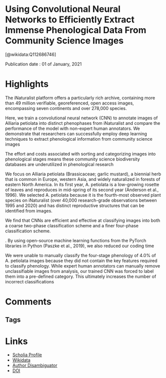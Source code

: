 
Using Convolutional Neural Networks to Efficiently Extract Immense Phenological Data From Community Science Images
==================================================================================================================
  
  [@wikidata:Q112686746]  
  
Publication date : 01 of January, 2021  

# Highlights

The iNaturalist platform offers a particularly rich archive, containing more than 49 million verifiable, georeferenced, open access images, encompassing seven continents and over 278,000 species. 

Here, we train a convolutional neural network (CNN) to annotate images of Alliaria petiolata into distinct phenophases from iNaturalist and compare the performance of the model with non-expert human annotators. We demonstrate that researchers can successfully employ deep learning techniques to extract phenological information from community science images


 The effort and costs associated with sorting and categorizing images into phenological stages means these community science biodiversity databases are underutilized in phenological research

We focus on Alliaria petiolata (Brassicaceae; garlic mustard), a biennial herb that is common in Europe, western Asia, and widely naturalized in forests of eastern North America. In its first year, A. petiolata is a low-growing rosette of leaves and reproduces in mid-spring of its second year (Anderson et al., 1996). We selected A. petiolata because it is the fourth-most observed plant species on iNaturalist (over 40,000 research-grade observations between 1995 and 2020) and has distinct reproductive structures that can be identified from images. 

 We find that CNNs are efficient and effective at classifying images into both a coarse two-phase classification scheme and a finer four-phase classification scheme. 

 . By using open-source machine learning functions from the PyTorch libraries in Python (Paszke et al., 2019), we also reduced our coding time

 We were unable to manually classify the four-stage phenology of 4.0% of A. petiolata images because they did not contain the key features required to classify phenology. While expert human annotators can manually remove unclassifiable images from analysis, our trained CNN was forced to label them into a pre-defined category. This ultimately increases the number of incorrect classifications
# Comments

## Tags

# Links
  
 * [Scholia Profile](https://scholia.toolforge.org/work/Q112686746)  
 * [Wikidata](https://www.wikidata.org/wiki/Q112686746)  
 * [Author Disambiguator](https://author-disambiguator.toolforge.org/work_item_oauth.php?id=Q112686746&batch_id=&match=1&author_list_id=&doit=Get+author+links+for+work)  
 * [DOI](https://doi.org/10.3389/FPLS.2021.787407)  
